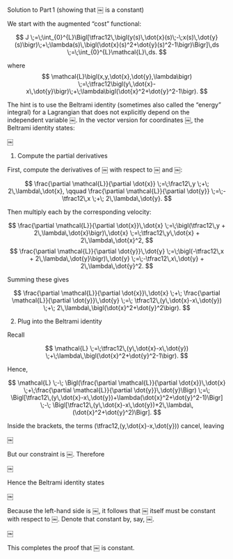 Solution to Part 1 (showing that ￼ is a constant)

We start with the augmented “cost” functional:

$$
J \;=\;\int_{0}^{L}\Bigl[\tfrac12\,\bigl(y(s)\,\dot{x}(s)\;-\;x(s)\,\dot{y}(s)\bigr)\;+\;\lambda(s)\,\bigl(\dot{x}(s)^2+\dot{y}(s)^2-1\bigr)\Bigr]\,ds
\;=\;\int_{0}^{L}\mathcal{L}\,ds.
$$

where
$$
\mathcal{L}\bigl(x,y,\dot{x},\dot{y},\lambda\bigr) \;=\;\tfrac12\bigl(y\,\dot{x}-x\,\dot{y}\bigr)\;+\;\lambda\bigl(\dot{x}^2+\dot{y}^2-1\bigr).
$$

The hint is to use the Beltrami identity (sometimes also called the “energy” integral) for a Lagrangian that does not explicitly depend on the independent variable ￼.  In the vector version for coordinates ￼, the Beltrami identity states:

￼

1. Compute the partial derivatives

First, compute the derivatives of ￼ with respect to ￼ and ￼:

$$
\frac{\partial \mathcal{L}}{\partial \dot{x}}
\;=\;\frac12\,y \;+\; 2\,\lambda\,\dot{x},
\qquad
\frac{\partial \mathcal{L}}{\partial \dot{y}}
\;=\;-\tfrac12\,x \;+\; 2\,\lambda\,\dot{y}.
$$

Then multiply each by the corresponding velocity:

$$
\frac{\partial \mathcal{L}}{\partial \dot{x}}\,\dot{x}
\;=\;\bigl(\tfrac12\,y + 2\,\lambda\,\dot{x}\bigr)\,\dot{x}
\;=\;\tfrac12\,y\,\dot{x} + 2\,\lambda\,\dot{x}^2,
$$
$$
\frac{\partial \mathcal{L}}{\partial \dot{y}}\,\dot{y}
\;=\;\bigl(-\tfrac12\,x + 2\,\lambda\,\dot{y}\bigr)\,\dot{y}
\;=\;-\tfrac12\,x\,\dot{y} + 2\,\lambda\,\dot{y}^2.
$$

Summing these gives

$$
\frac{\partial \mathcal{L}}{\partial \dot{x}}\,\dot{x}
\;+\;
\frac{\partial \mathcal{L}}{\partial \dot{y}}\,\dot{y}
\;=\;
\tfrac12\,(y\,\dot{x}-x\,\dot{y})
\;+\;
2\,\lambda\,\bigl(\dot{x}^2+\dot{y}^2\bigr).
$$

2. Plug into the Beltrami identity

Recall

$$
\mathcal{L}
\;=\;\tfrac12\,(y\,\dot{x}-x\,\dot{y})
\;+\;\lambda\,\bigl(\dot{x}^2+\dot{y}^2-1\bigr).
$$

Hence,

$$
\mathcal{L}
\;-\;
\Bigl(\frac{\partial \mathcal{L}}{\partial \dot{x}}\,\dot{x}
\;+\;\frac{\partial \mathcal{L}}{\partial \dot{y}}\,\dot{y}\Bigr)
\;=\;
\Bigl[\tfrac12\,(y\,\dot{x}-x\,\dot{y})+\lambda(\dot{x}^2+\dot{y}^2-1)\Bigr]
\;-\;
\Bigl[\tfrac12\,(y\,\dot{x}-x\,\dot{y})+2\,\lambda\,(\dot{x}^2+\dot{y}^2)\Bigr].
$$

Inside the brackets, the terms \(\tfrac12\,(y\,\dot{x}-x\,\dot{y})\) cancel, leaving

￼

But our constraint is ￼.  Therefore

￼

Hence the Beltrami identity states

￼

Because the left-hand side is ￼, it follows that ￼ itself must be constant with respect to ￼.  Denote that constant by, say, ￼.

￼

This completes the proof that ￼ is constant.